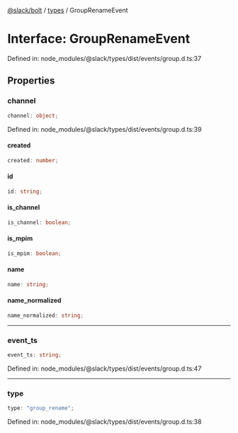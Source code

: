 [@slack/bolt](../../../../index.md) / [types](../index.md) / GroupRenameEvent

# Interface: GroupRenameEvent

Defined in: node\_modules/@slack/types/dist/events/group.d.ts:37

## Properties

### channel

```ts
channel: object;
```

Defined in: node\_modules/@slack/types/dist/events/group.d.ts:39

#### created

```ts
created: number;
```

#### id

```ts
id: string;
```

#### is\_channel

```ts
is_channel: boolean;
```

#### is\_mpim

```ts
is_mpim: boolean;
```

#### name

```ts
name: string;
```

#### name\_normalized

```ts
name_normalized: string;
```

***

### event\_ts

```ts
event_ts: string;
```

Defined in: node\_modules/@slack/types/dist/events/group.d.ts:47

***

### type

```ts
type: "group_rename";
```

Defined in: node\_modules/@slack/types/dist/events/group.d.ts:38
